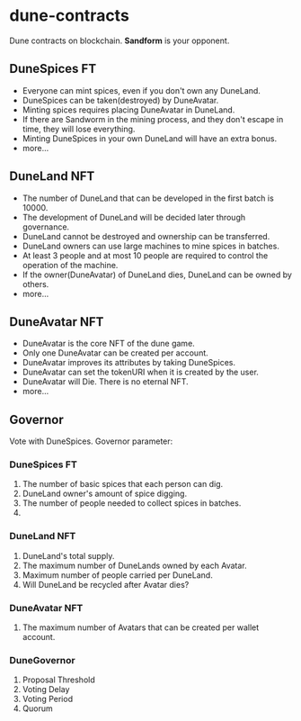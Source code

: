 # dune-contracts

Dune contracts on blockchain. **Sandform** is your opponent.

## DuneSpices FT

- Everyone can mint spices, even if you don't own any DuneLand.
- DuneSpices can be taken(destroyed) by DuneAvatar.
- Minting spices requires placing DuneAvatar in DuneLand.
- If there are Sandworm in the mining process, and they don't escape in time, they will lose everything.
- Minting DuneSpices in your own DuneLand will have an extra bonus.
- more...

## DuneLand NFT

- The number of DuneLand that can be developed in the first batch is 10000.
- The development of DuneLand will be decided later through governance.
- DuneLand cannot be destroyed and ownership can be transferred.
- DuneLand owners can use large machines to mine spices in batches. 
- At least 3 people and at most 10 people are required to control the operation of the machine.
- If the owner(DuneAvatar) of DuneLand dies, DuneLand can be owned by others.
- more...

## DuneAvatar NFT

- DuneAvatar is the core NFT of the dune game.
- Only one DuneAvatar can be created per account.
- DuneAvatar improves its attributes by taking DuneSpices.
- DuneAvatar can set the tokenURI when it is created by the user.
- DuneAvatar will Die. There is no eternal NFT.
- more...

## Governor

Vote with DuneSpices. Governor parameter:

### DuneSpices FT
1. The number of basic spices that each person can dig.
2. DuneLand owner's amount of spice digging.
3. The number of people needed to collect spices in batches.
4. 

### DuneLand NFT
1. DuneLand's total supply.
2. The maximum number of DuneLands owned by each Avatar.
3. Maximum number of people carried per DuneLand.
4. Will DuneLand be recycled after Avatar dies?

### DuneAvatar NFT
1. The maximum number of Avatars that can be created per wallet account.


### DuneGovernor

1. Proposal Threshold
2. Voting Delay
3. Voting Period
4. Quorum